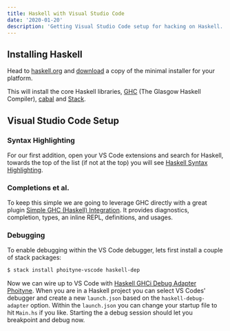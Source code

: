 ```yaml
---
title: Haskell with Visual Studio Code
date: '2020-01-20'
description: 'Getting Visual Studio Code setup for hacking on Haskell.'
---
```


## Installing Haskell

Head to [haskell.org](https://haskell.org) and [download](https://haskell.org/downloads) a copy of the minimal installer for your platform.

This will install the core Haskell libraries, [GHC](https://www.haskell.org/ghc/) (The Glasgow Haskell Compiler), [cabal](https://www.haskell.org/cabal/) and [Stack](https://github.com/commercialhaskell/stack).

## Visual Studio Code Setup

### Syntax Highlighting

For our first addition, open your VS Code extensions and search for Haskell, towards the top of the list (if not at the top) you will see [Haskell Syntax Highlighting](https://marketplace.visualstudio.com/items?itemName=justusadam.language-haskell).

### Completions et al.

To keep this simple we are going to leverage GHC directly with a great plugin
[Simple GHC (Haskell) Integration](https://marketplace.visualstudio.com/items?itemName=dramforever.vscode-ghc-simple).
It provides diagnostics, completion, types, an inline REPL, definitions, and usages.

<!-- ### Errors and Warnings
To keep this simple and fast we are going to leverage **[gchid](https://github.com/ndmitchell/ghcid)**

``` sh
$ stack install ghcid
```

Once **ghcid** is installed we can hookup VS Code to help manage the running of ghcid and report the errors with help from the [haskell-ghcid](https://marketplace.visualstudio.com/items?itemName=ndmitchell.haskell-ghcid) pluggin. -->

### Debugging

To enable debugging within the VS Code debugger, lets first install a couple of
stack packages:

```sh
$ stack install phoityne-vscode haskell-dep
```

Now we can wire up to VS Code with
[Haskell GHCi Debug Adapter Phoityne](https://marketplace.visualstudio.com/items?itemName=phoityne.phoityne-vscode).
When you are in a Haskell project you can select VS Codes' debugger and create a
new `launch.json` based on the `haskell-debug-adapter` option.
Within the `launch.json` you can change your startup file to hit `Main.hs`
if you like. Starting the a debug session should let you breakpoint and debug now.

